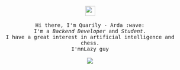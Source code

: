 <p align="center">
  <img src="https://user-images.githubusercontent.com/5679180/79618120-0daffb80-80be-11ea-819e-d2b0fa904d07.gif" width="27px">
  <br><br>
  <samp>
    Hi there, I'm Quarily - Arda :wave:<br>
    I'm a <em>Backend Developer</em> and <em>Student</em>.<br>
    I have a great interest in artificial intelligence and chess.<br>
    I'mnLazy guy<br>
    <br><img src="https://komarev.com/ghpvc/?username=quarily">
  </samp>
</p>
